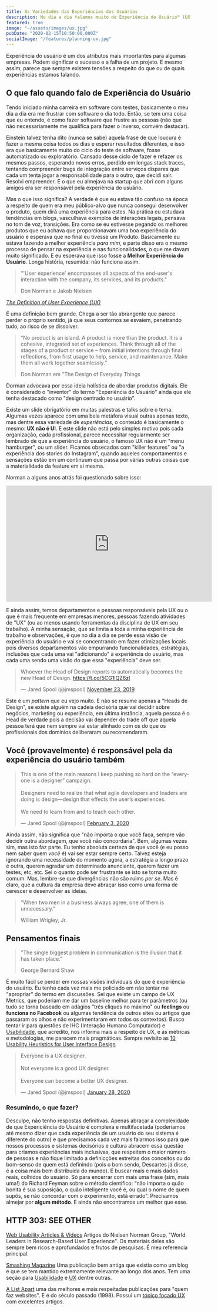 ```yaml
---
title: As Variedades das Experiências dos Usuários
description: No dia a dia falamos muito de Experiência do Usuário™ (UX), mas o que realmente isso significa em termos práticos?
featured: true
image: "~/assets/images/ux.jpg"
pubDate: "2020-02-15T10:50:00.000Z"
socialImage: "/features/planning-ux.jpg"
---
```


<p class="lead">Experiência do usuário é um dos atributos mais importantes para algumas empresas. Podem significar o sucesso e a falha de um projeto. E mesmo assim, parece  que sempre existem tensões a respeito do que ou de quais experiências estamos falando.</p>

## O que falo quando falo de Experiência do Usuário

Tendo iniciado minha carreira em software com testes, basicamente o meu dia a dia era me frustrar com software o dia todo. Então, se tem uma coisa que eu entendo, é como fazer software que frustre as pessoas (não que não necessariamente me qualifica para fazer o inverso, comvém destacar).

Einstein talvez tenha dito (nunca se sabe) aquela frase de que loucura é fazer a mesma coisa todos os dias e esperar resultados diferentes, e isso era que basicamente muito do ciclo do teste de software, fosse automatizado ou exploratório. Cansado desse ciclo de fazer e refazer os mesmos passos, esperando novos erros, perdido em longas stack traces, tentando compreender bugs de integração entre serviços díspares que cada um tenta jogar a responsabilidade para o outro, que decidi sair. Resolvi empreender. E o que eu almejava na startup que abri com alguns amigos era ser responsável pela experiência do usuário.

Mas o que isso significa? A verdade é que eu estava tão confuso na época a respeito de quem era meu público-alvo que nunca consegui desenvolver o produto, quem dirá uma experiência para estes. Na prática eu estudava tendências em blogs, vasculhava exemplos de interações legais, pensava no tom de voz, transições. Era como se eu estivesse pegando os melhores produtos que eu achava que proporcionavam uma boa experiência do usuário e esperava que no final eu tivesse um Produto. Basicamente eu estava fazendo a melhor experiência _para mim_, e parte disso era o mesmo processo de pensar na experiência e nas funcionalidades, o que me davam muito significado. E eu esperava que isso fosse a **Melhor Experiência do Usuário**. Longa história, resumida: não funciona assim.

>"'User experience' encompasses all aspects of the end-user's interaction with the company, its services, and its products."
> <footer>Don Norman e Jakob Nielsen</footer>
_[The Definition of User Experience (UX)](https://www.nngroup.com/articles/definition-user-experience/)_

É uma definição bem grande. Chega a ser tão abrangente que parece perder o próprio sentido, já que seus contornos se esvaiem, penetrando tudo, ao risco de se dissolver. 

> “No product is an island. A product is more than the product. It is a cohesive, integrated set of experiences. Think through all of the stages of a product or service – from initial intentions through final reflections, from first usage to help, service, and maintenance. Make them all work together seamlessly.”  
> <footer>Don Norman em "The Design of Everyday Things</footer>

Dorman advocava por essa ideia holística de abordar produtos digitais. Ele é considerado o "inventor" do termo "Experiência do Usuário" ainda que ele tenha destacado como "design centrado no usuário". 

Existe um slide obrigatório em muitas palestras e talks sobre o tema. Algumas vezes aparece com uma bela metáfora visual outras apenas texto, mas dentre essa variedade de _experiências_, o conteúdo é basicamente o mesmo: **UX não é UI**. E este slide não está pelo simples motivo pois cada organização, cada profissional, parece necessitar regularmente ser lembrado de que a experiência do usuário, o famoso UX não é um "menu hamburger", ou um slider. Ficamos obsecados com "killer features" ou "a experiência dos stories do Instagram", quando aqueles comportamentos e sensações estão em um continuum que passa por várias outras coisas que a materialidade da feature em si mesma. 

Norman a alguns anos atrás foi questionado sobre isso:

<div class='yt-frame'>
<iframe width="560" height="315" src="https://www.youtube.com/embed/9BdtGjoIN4E" frameborder="0" allow="accelerometer; autoplay; encrypted-media; gyroscope; picture-in-picture" allowfullscreen></iframe></div>

E ainda assim, temos departamentos e pessoas responsáveis pela UX ou o que é mais frequente em empresas menores, pessoas fazendo atividades de "UX" (ou ao menos usando ferramentas da disciplina de UX em seu trabalho). A minha sensação, que se limita a toda a minha experiência de trabalho e observações, é que no dia a dia se perde essa visão de experiência do usuário e vai se concentrando em fazer otimizações locais pois diversos departamentos vão empurrando funcionalidades, estratégias, inclusões que cada uma vai "adicionando" à experiência do usuário, mas cada uma sendo uma visão do que essa "experiência" deve ser.

<blockquote class="twitter-tweet"><p lang="en" dir="ltr">Whoever the Head of Design reports to automatically becomes the new Head of Design. <a href="https://t.co/5CG1IQZ6zl">https://t.co/5CG1IQZ6zl</a></p>&mdash; Jared Spool (@jmspool) <a href="https://twitter.com/jmspool/status/1198386102358413312?ref_src=twsrc%5Etfw">November 23, 2019</a></blockquote> <script async src="https://platform.twitter.com/widgets.js" charset="utf-8"></script>

Este é um _pattern_ que eu vejo muito. E não se resume apenas a "Heads de Design", se existe alguém na cadeia decisória que vai decidir sobre negócios, marketing ou experiência, em última instância, aquela pessoa é o Head de verdade pois a decisão vai depender do trade off que aquela pessoa terá que nem sempre vai estar alinhado com os do que os profissionais dos domínios deliberaram ou recomendaram. 

## Você (provavelmente) é responsável pela da experiência do usuário também

<blockquote class="twitter-tweet"><p lang="en" dir="ltr">This is one of the main reasons I keep pushing so hard on the “everyone is a designer” campaign. <br><br>Designers need to realize that what agile developers and leaders are doing is design—design that effects the user’s experiences.<br><br>We need to learn from and to teach each other.</p>&mdash; Jared Spool (@jmspool) <a href="https://twitter.com/jmspool/status/1224326847141416961?ref_src=twsrc%5Etfw">February 3, 2020</a></blockquote> <script async src="https://platform.twitter.com/widgets.js" charset="utf-8"></script>

Ainda assim, não significa que "não importa o que você faça, sempre vão decidir outra abordagem, que você não concordaria". Bem, algumas vezes sim, mas isto faz parte. Eu tenho absoluta certeza de que você (e eu posso nem saber quem _você_ é) vai ser estar sempre certo. Talvez esteja ignorando uma necessidade do momento agora, a estratégia a longo prazo é outra, querem agradar um determinado anunciante, querem fazer um testes, etc, etc. Sei o quanto pode ser frustrante se isto se torna muito comum. Mas, lembre-se que divergências não são ruims _per se_. Mas é claro, que a cultura da empresa deve abraçar isso como uma forma de cerescer e desenvolver as ideias.

> "When two men in a business always agree, one of them is unnecessary."  
> <footer>William Wrigley, Jr.</footer>


## Pensamentos finais

> "The single biggest problem in communication is the illusion that it has taken place."  
> <footer>George Bernard Shaw</footer>

É muito fácil se perder em nossas visões individuais do que é experiência do usuário. Eu tenho cada vez mais me policiado em não tentar me "apropriar" do termo em discussões. Sei que existe um campo de UX Metrics, que poderiam me dar um baseline melhor para ter parâmetros (ou tudo se torna baseado em adágios "três cliques no máximo" ou __feelings__ ou __funciona no Facebook__ ou algumas tendência de outros sites ou artigos que passaram os olhos e não experimentaram em todos os contextos). Busco tentar ir para questões de IHC (Interação Humano Computador) e [Usabilidade](https://www.nngroup.com/articles/usability-101-introduction-to-usability/), que acredito, nos informa mais a respeito de UX, e as métricas e metodologias, me parecem mais pragmáticas. Sempre revisito as [10 Usability Heuristics for User Interface Design](https://www.nngroup.com/articles/ten-usability-heuristics/)

<blockquote class="twitter-tweet"><p lang="en" dir="ltr">Everyone is a UX designer.<br><br>Not everyone is a good UX designer. <br><br>Everyone can become a better UX designer.</p>&mdash; Jared Spool (@jmspool) <a href="https://twitter.com/jmspool/status/1222207006616051715?ref_src=twsrc%5Etfw">January 28, 2020</a></blockquote> <script async src="https://platform.twitter.com/widgets.js" charset="utf-8"></script>

### Resumindo, o que fazer? 

Desculpe, não tenho respostas definitivas. Apenas abraçar a complexidade de que Expericiência do Usuário é complexa e multifacetada (poderíamos até mesmo dizer que cada experiência de um usuário do seu sistema é diferente do outro) e que precisamos cada vez mais falarmos isso para que nossos processos e sistemas decisórios e cultura abracem essa questão para criamos experiências mais inclusivas, que respeitem o maior número de pessoas e não fique limitado a definicções estreitas dos conceitos ou do bom-senso de quem está definindo (pois o bom sendo, Descartes já disse, é a coisa mais bem distribuída do mundo). E buscar mais e mais dados reais, colhidos do usuário. Só para encerrar com mais uma frase (sim, mais uma!) do Richard Feyman sobre o método científico: “não importa o quão bonita é sua suposição, o quão inteligente você é, ou qual o nome de quem supôs, se não concordar com o experimento, está errado". Precisamos almejar por __algum método__. E ainda não encontramos um melhor que esse. 

## HTTP 303: SEE OTHER

[Web Usability Articles & Videos](https://www.nngroup.com/topic/web-usability/) Artigos do Nielsen Norman Group, "World Leaders in Research-Based User Experience". Os materiais deles são sempre bem ricos e aprofundados e frutos de pesquisas. É meu referencia principal.

[Smashing Magazine](https://www.smashingmagazine.com/) Uma publicação bem antiga que existia como um blog e que se tem mantido extremamente relevante ao longo dos anos. Tem uma seção para [Usabilidade](https://www.smashingmagazine.com/category/usability) e [UX](https://www.smashingmagazine.com/category/user-experience) dentre outras.

[A List Apart](https://alistapart.com/) uma das melhores e mais respeitadas publicações para "quem faz websites". E é do século passado (1998). Possui um [tópico focado UX](https://alistapart.com/blog/topic/user-experience/) com excelentes artigos.